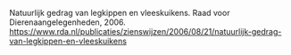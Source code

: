 Natuurlijk gedrag van legkippen en vleeskuikens. Raad voor Dierenaangelegenheden, 2006. https://www.rda.nl/publicaties/zienswijzen/2006/08/21/natuurlijk-gedrag-van-legkippen-en-vleeskuikens

